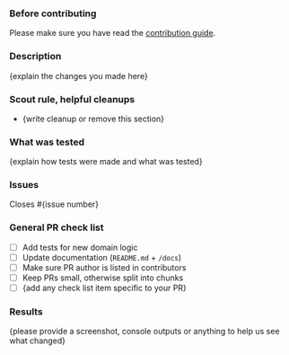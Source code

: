 ### Before contributing

Please make sure you have read the
[contribution guide](https://github.com/ExiledNarwal28/nuxt3-template/blob/docs/main/CONTRIBUTING.md).

### Description

{explain the changes you made here}

### Scout rule, helpful cleanups

- {write cleanup or remove this section}

### What was tested

{explain how tests were made and what was tested}

### Issues

Closes #{issue number}

### General PR check list

- [ ] Add tests for new domain logic
- [ ] Update documentation (`README.md` + `/docs`)
- [ ] Make sure PR author is listed in contributors
- [ ] Keep PRs small, otherwise split into chunks
- [ ] {add any check list item specific to your PR}

### Results

{please provide a screenshot, console outputs or anything to help us see what changed}
